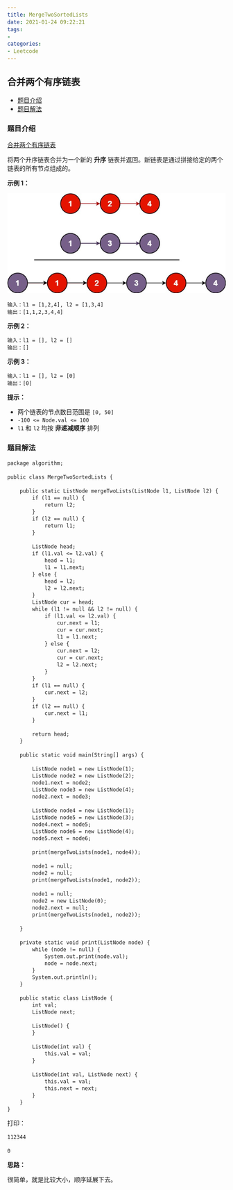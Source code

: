 ```yaml
---
title: MergeTwoSortedLists
date: 2021-01-24 09:22:21
tags:
- 
categories:
- Leetcode 
---
```




## 合并两个有序链表

- [题目介绍](https://yangtzeshore.github.io/2021/01/24/MergeTwoSortedLists/#题目介绍)
- [题目解法](https://yangtzeshore.github.io/2021/01/24/MergeTwoSortedLists/#题目解法)

### 题目介绍

[合并两个有序链表](https://leetcode-cn.com/problems/merge-two-sorted-lists/)

将两个升序链表合并为一个新的 **升序** 链表并返回。新链表是通过拼接给定的两个链表的所有节点组成的。

**示例 1：**

![img](https://raw.githubusercontent.com/yangtzeshore/images/main/Leetcode/merge_ex1.jpg)

```
输入：l1 = [1,2,4], l2 = [1,3,4]
输出：[1,1,2,3,4,4]
```

**示例 2：**

```
输入：l1 = [], l2 = []
输出：[]
```

**示例 3：**

```
输入：l1 = [], l2 = [0]
输出：[0]
```

**提示：**

- 两个链表的节点数目范围是 `[0, 50]`
- `-100 <= Node.val <= 100`
- `l1` 和 `l2` 均按 **非递减顺序** 排列

### 题目解法

```
package algorithm;

public class MergeTwoSortedLists {

    public static ListNode mergeTwoLists(ListNode l1, ListNode l2) {
        if (l1 == null) {
            return l2;
        }
        if (l2 == null) {
            return l1;
        }

        ListNode head;
        if (l1.val <= l2.val) {
            head = l1;
            l1 = l1.next;
        } else {
            head = l2;
            l2 = l2.next;
        }
        ListNode cur = head;
        while (l1 != null && l2 != null) {
            if (l1.val <= l2.val) {
                cur.next = l1;
                cur = cur.next;
                l1 = l1.next;
            } else {
                cur.next = l2;
                cur = cur.next;
                l2 = l2.next;
            }
        }
        if (l1 == null) {
            cur.next = l2;
        }
        if (l2 == null) {
            cur.next = l1;
        }

        return head;
    }

    public static void main(String[] args) {

        ListNode node1 = new ListNode(1);
        ListNode node2 = new ListNode(2);
        node1.next = node2;
        ListNode node3 = new ListNode(4);
        node2.next = node3;

        ListNode node4 = new ListNode(1);
        ListNode node5 = new ListNode(3);
        node4.next = node5;
        ListNode node6 = new ListNode(4);
        node5.next = node6;

        print(mergeTwoLists(node1, node4));

        node1 = null;
        node2 = null;
        print(mergeTwoLists(node1, node2));

        node1 = null;
        node2 = new ListNode(0);
        node2.next = null;
        print(mergeTwoLists(node1, node2));

    }

    private static void print(ListNode node) {
        while (node != null) {
            System.out.print(node.val);
            node = node.next;
        }
        System.out.println();
    }

    public static class ListNode {
        int val;
        ListNode next;

        ListNode() {
        }

        ListNode(int val) {
            this.val = val;
        }

        ListNode(int val, ListNode next) {
            this.val = val;
            this.next = next;
        }
    }
}
```

打印：

```
112344

0
```

**思路：**

很简单，就是比较大小，顺序延展下去。